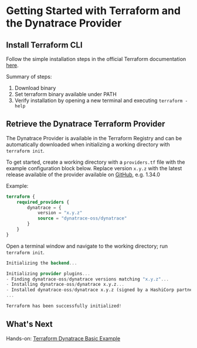 # Getting Started with Terraform and the Dynatrace Provider

## Install Terraform CLI

Follow the simple installation steps in the official Terraform documentation [here](https://developer.hashicorp.com/terraform/tutorials/aws-get-started/install-cli). 

Summary of steps:
1. Download binary
2. Set terraform binary available under PATH
3. Verify installation by opening a new terminal and executing `terraform -help`

## Retrieve the Dynatrace Terraform Provider

The Dynatrace Provider is available in the Terraform Registry and can be automatically downloaded when initializing a working directory with `terraform init`. 

To get started, create a working directory with a `providers.tf` file with the example configuration block below. Replace version `x.y.z` with the latest release available of the provider available on [GitHub](https://github.com/dynatrace-oss/terraform-provider-dynatrace), e.g. 1.34.0

Example:
```terraform
terraform {
    required_providers {
        dynatrace = {
            version = "x.y.z"
            source = "dynatrace-oss/dynatrace"
        }
    }
} 
```

Open a terminal window and navigate to the working directory; run `terraform init`.

```terraform
Initializing the backend...

Initializing provider plugins...
- Finding dynatrace-oss/dynatrace versions matching "x.y.z"...
- Installing dynatrace-oss/dynatrace x.y.z...
- Installed dynatrace-oss/dynatrace x.y.z (signed by a HashiCorp partner, key ID *************)
...

Terraform has been successfully initialized!
```

## What's Next
Hands-on: [Terraform Dynatrace Basic Example](LINK)